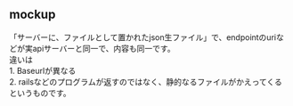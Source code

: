 ## mockup

「サーバーに、ファイルとして置かれたjson生ファイル」で、endpointのuriなどが実apiサーバーと同一で、内容も同一です。  
違いは  
    1. Baseurlが異なる   
    2. railsなどのプログラムが返すのではなく、静的なるファイルがかえってくる  
というものです。  
